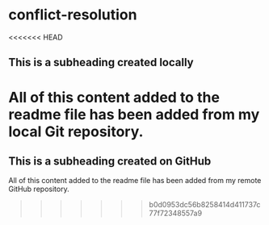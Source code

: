 # conflict-resolution
<<<<<<< HEAD

## This is a subheading created locally

  All of this content added to the readme file has been added from my local Git repository.
=======
## This is a subheading created on GitHub

  All of this content added to the readme file has been added from my remote GitHub repository.
>>>>>>> b0d0953dc56b8258414d411737c77f72348557a9
